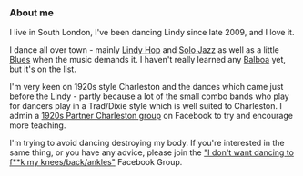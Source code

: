 ### About me

I live in South London, I've been dancing Lindy since late 2009, and I love it.

I dance all over town - mainly [Lindy Hop](http://en.wikipedia.org/wiki/Lindy_Hop) and [Solo Jazz](http://uptownswing.co.uk/authentic-jazz/) as well as a little [Blues](http://en.wikipedia.org/wiki/Blues_dance#Blues_dancing_in_the_contemporary_swing_dance_community) when the music demands it. I haven't really learned any [Balboa](http://en.wikipedia.org/wiki/Balboa_\(dance\)) yet, but it's on the list.

I'm very keen on 1920s style Charleston and the dances which came just before the Lindy - partly because a lot of the small combo bands who play for dancers play in a Trad/Dixie style which is well suited to Charleston. I admin a [1920s Partner Charleston group](http://www.facebook.com/home.php?sk=group_187534864606727&ap=1) on Facebook to try and encourage more teaching.

I'm trying to avoid dancing destroying my body. If you're interested in the same thing, or you have any advice, please join the ["I don't want dancing to f**k my knees/back/ankles"](https://www.facebook.com/groups/387194701353549/) Facebook Group.